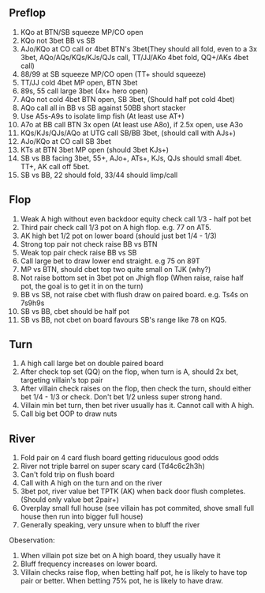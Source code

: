 ## Preflop

1. KQo at BTN/SB squeeze MP/CO open
2. KQo not 3bet BB vs SB
3. AJo/KQo at CO call or 4bet BTN's 3bet(They should all fold, even to a 3x 3bet, AQo/AQs/KQs/KJs/QJs call, TT/JJ/AKo 4bet fold, QQ+/AKs 4bet call)
4. 88/99 at SB squeeze MP/CO open (TT+ should squeeze)
5. TT/JJ cold 4bet MP open, BTN 3bet
6. 89s, 55 call large 3bet (4x+ hero open)
7. AQo not cold 4bet BTN open, SB 3bet, (Should half pot cold 4bet) 
8. AQo call all in BB vs SB against 50BB short stacker
9. Use A5s-A9s to isolate limp fish (At least use AT+)
10. A7o at BB call BTN 3x open (At least use A8o), if 2.5x open, use A3o
11. KQs/KJs/QJs/AQo at UTG call SB/BB 3bet, (should call with AJs+)
12. AJo/KQo at CO call SB 3bet
13. KTs at BTN 3bet MP open (should 3bet KJs+)
14. SB vs BB facing 3bet, 55+, AJo+, ATs+, KJs, QJs should small 4bet. TT+, AK call off 5bet. 
15. SB vs BB, 22 should fold, 33/44 should limp/call

## Flop

1. Weak A high without even backdoor equity check call 1/3 - half pot bet
2. Third pair check call 1/3 pot on A high flop. e.g. 77 on AT5.
3. AK high bet 1/2 pot on lower board (should just bet 1/4 - 1/3)
4. Strong top pair not check raise BB vs BTN
5. Weak top pair check raise BB vs SB
6. Call large bet to draw lower end straight. e.g 75 on 89T
7. MP vs BTN, should cbet top two quite small on TJK (why?)
8. Not raise bottom set in 3bet pot on Jhigh flop (When raise, raise half pot, the goal is to get it in on the turn)
9. BB vs SB, not raise cbet with flush draw on paired board. e.g. Ts4s on 7s9h9s
10. SB vs BB, cbet should be half pot
11. SB vs BB, not cbet on board favours SB's range like 78 on KQ5. 

## Turn

1. A high call large bet on double paired board
2. After check top set (QQ) on the flop, when turn is A, should 2x bet, targeting villain's top pair
3. After villain check raises on the flop, then check the turn, should either bet 1/4 - 1/3 or check. Don't bet 1/2 unless super strong hand. 
4. Villain min bet turn, then bet river usually has it. Cannot call with A high.
5. Call big bet OOP to draw nuts

## River

1. Fold pair on 4 card flush board getting riduculous good odds
2. River not triple barrel on super scary card (Td4c6c2h3h)
3. Can't fold trip on flush board
4. Call with A high on the turn and on the river
5. 3bet pot, river value bet TPTK (AK) when back door flush completes. (Should only value bet 2pair+)
6. Overplay small full house (see villain has pot commited, shove small full house then run into bigger full house)
7. Generally speaking, very unsure when to bluff the river

Obeservation:

1. When villain pot size bet on A high board, they usually have it
2. Bluff frequency increases on lower board. 
3. Villain checks raise flop, when betting half pot, he is likely to have top pair or better. When betting 75% pot, he is likely to have draw. 
